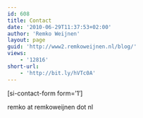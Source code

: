 ```yaml
---
id: 608
title: Contact
date: '2010-06-29T11:37:53+02:00'
author: 'Remko Weijnen'
layout: page
guid: 'http://www2.remkoweijnen.nl/blog/'
views:
    - '12816'
short-url:
    - 'http://bit.ly/hVTc0A'
---
```


\[si-contact-form form=’1′\]

remko at remkoweijnen dot nl
